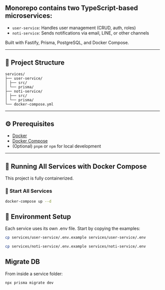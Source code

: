 ## Monorepo contains two TypeScript-based microservices:

- `user-service`: Handles user management (CRUD, auth, roles)
- `noti-service`: Sends notifications via email, LINE, or other channels 

Built with Fastify, Prisma, PostgreSQL, and Docker Compose.

---

## 📁 Project Structure

```
services/
├── user-service/
│ ├── src/
│ └── prisma/
├── noti-service/
│ ├── src/
│ └── prisma/
└── docker-compose.yml
```

---


## ⚙️ Prerequisites

- [Docker](https://www.docker.com/)
- [Docker Compose](https://docs.docker.com/compose/)
- (Optional) `pnpm` or `npm` for local development

---

## 🐳 Running All Services with Docker Compose

This project is fully containerized.

### 🚀 Start All Services

```bash
docker-compose up --d
```

## 🔧 Environment Setup
Each service uses its own .env file. Start by copying the examples:

``` bash
cp services/user-service/.env.example services/user-service/.env 
```

``` bash
cp services/noti-service/.env.example services/noti-service/.env
```

## Migrate DB
From inside a service folder:
``` bash 
npx prisma migrate dev
```
